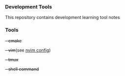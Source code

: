 ### Development Tools

This repository contains development learning tool notes

### Tools
~~- cmake~~

~~- vim~~(see [nvim config](https://github.com/Jerry2423/nvim_config))

~~- tmux~~

~~- shell command~~



